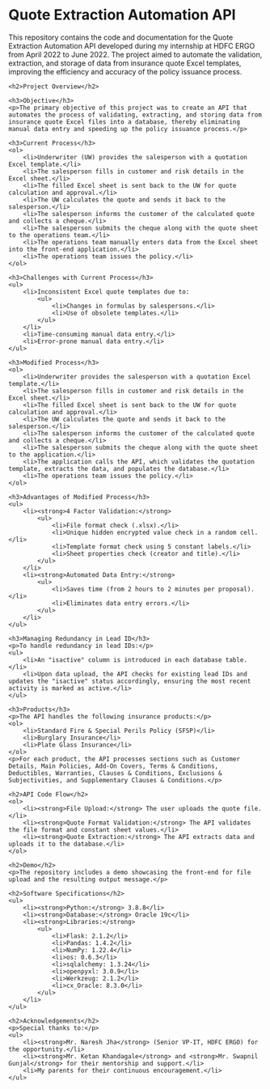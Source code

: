 <!DOCTYPE html>
<html lang="en">
<head>
    <meta charset="UTF-8">
    <meta name="viewport" content="width=device-width, initial-scale=1.0">
    <title>Quote Extraction Automation API</title>
</head>
<body>
    <h1>Quote Extraction Automation API</h1>
    <p>This repository contains the code and documentation for the Quote Extraction Automation API developed during my internship at HDFC ERGO from April 2022 to June 2022. The project aimed to automate the validation, extraction, and storage of data from insurance quote Excel templates, improving the efficiency and accuracy of the policy issuance process.</p>

    <h2>Project Overview</h2>

    <h3>Objective</h3>
    <p>The primary objective of this project was to create an API that automates the process of validating, extracting, and storing data from insurance quote Excel files into a database, thereby eliminating manual data entry and speeding up the policy issuance process.</p>

    <h3>Current Process</h3>
    <ol>
        <li>Underwriter (UW) provides the salesperson with a quotation Excel template.</li>
        <li>The salesperson fills in customer and risk details in the Excel sheet.</li>
        <li>The filled Excel sheet is sent back to the UW for quote calculation and approval.</li>
        <li>The UW calculates the quote and sends it back to the salesperson.</li>
        <li>The salesperson informs the customer of the calculated quote and collects a cheque.</li>
        <li>The salesperson submits the cheque along with the quote sheet to the operations team.</li>
        <li>The operations team manually enters data from the Excel sheet into the front-end application.</li>
        <li>The operations team issues the policy.</li>
    </ol>

    <h3>Challenges with Current Process</h3>
    <ul>
        <li>Inconsistent Excel quote templates due to:
            <ul>
                <li>Changes in formulas by salespersons.</li>
                <li>Use of obsolete templates.</li>
            </ul>
        </li>
        <li>Time-consuming manual data entry.</li>
        <li>Error-prone manual data entry.</li>
    </ul>

    <h3>Modified Process</h3>
    <ol>
        <li>Underwriter provides the salesperson with a quotation Excel template.</li>
        <li>The salesperson fills in customer and risk details in the Excel sheet.</li>
        <li>The filled Excel sheet is sent back to the UW for quote calculation and approval.</li>
        <li>The UW calculates the quote and sends it back to the salesperson.</li>
        <li>The salesperson informs the customer of the calculated quote and collects a cheque.</li>
        <li>The salesperson submits the cheque along with the quote sheet to the application.</li>
        <li>The application calls the API, which validates the quotation template, extracts the data, and populates the database.</li>
        <li>The operations team issues the policy.</li>
    </ol>

    <h3>Advantages of Modified Process</h3>
    <ul>
        <li><strong>4 Factor Validation:</strong>
            <ul>
                <li>File format check (.xlsx).</li>
                <li>Unique hidden encrypted value check in a random cell.</li>
                <li>Template format check using 5 constant labels.</li>
                <li>Sheet properties check (creator and title).</li>
            </ul>
        </li>
        <li><strong>Automated Data Entry:</strong>
            <ul>
                <li>Saves time (from 2 hours to 2 minutes per proposal).</li>
                <li>Eliminates data entry errors.</li>
            </ul>
        </li>
    </ul>

    <h3>Managing Redundancy in Lead ID</h3>
    <p>To handle redundancy in lead IDs:</p>
    <ul>
        <li>An "isactive" column is introduced in each database table.</li>
        <li>Upon data upload, the API checks for existing lead IDs and updates the "isactive" status accordingly, ensuring the most recent activity is marked as active.</li>
    </ul>

    <h3>Products</h3>
    <p>The API handles the following insurance products:</p>
    <ol>
        <li>Standard Fire & Special Perils Policy (SFSP)</li>
        <li>Burglary Insurance</li>
        <li>Plate Glass Insurance</li>
    </ol>
    <p>For each product, the API processes sections such as Customer Details, Main Policies, Add-On Covers, Terms & Conditions, Deductibles, Warranties, Clauses & Conditions, Exclusions & Subjectivities, and Supplementary Clauses & Conditions.</p>

    <h2>API Code Flow</h2>
    <ol>
        <li><strong>File Upload:</strong> The user uploads the quote file.</li>
        <li><strong>Quote Format Validation:</strong> The API validates the file format and constant sheet values.</li>
        <li><strong>Quote Extraction:</strong> The API extracts data and uploads it to the database.</li>
    </ol>

    <h2>Demo</h2>
    <p>The repository includes a demo showcasing the front-end for file upload and the resulting output message.</p>

    <h2>Software Specifications</h2>
    <ul>
        <li><strong>Python:</strong> 3.8.8</li>
        <li><strong>Database:</strong> Oracle 19c</li>
        <li><strong>Libraries:</strong>
            <ul>
                <li>Flask: 2.1.2</li>
                <li>Pandas: 1.4.2</li>
                <li>NumPy: 1.22.4</li>
                <li>os: 0.6.3</li>
                <li>sqlalchemy: 1.3.24</li>
                <li>openpyxl: 3.0.9</li>
                <li>Werkzeug: 2.1.2</li>
                <li>cx_Oracle: 8.3.0</li>
            </ul>
        </li>
    </ul>

    <h2>Acknowledgements</h2>
    <p>Special thanks to:</p>
    <ul>
        <li><strong>Mr. Naresh Jha</strong> (Senior VP-IT, HDFC ERGO) for the opportunity.</li>
        <li><strong>Mr. Ketan Khandagale</strong> and <strong>Mr. Swapnil Gunjal</strong> for their mentorship and support.</li>
        <li>My parents for their continuous encouragement.</li>
    </ul>
</body>
</html>
